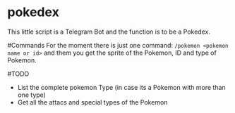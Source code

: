 # pokedex
This little script is a Telegram Bot and the function is to be a Pokedex. 


#Commands
For the moment there is just one command: `/pokemon <pokemon name or id>` and them you get the sprite of the Pokemon, ID and type of Pokemon.

#TODO
- List the complete pokemon Type (in case its a Pokemon with more than one type)
- Get all the attacs and special types of the Pokemon
